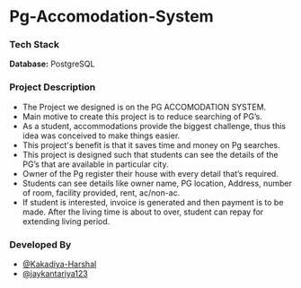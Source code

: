 # Pg-Accomodation-System


### Tech Stack

**Database:** PostgreSQL

### Project Description

- The Project we designed is on the PG ACCOMODATION SYSTEM. 
- Main motive to create this project is to reduce searching of PG’s. 
- As a student, accommodations provide the biggest challenge, thus this idea was 
conceived to make things easier. 
- This project's benefit is that it saves time and money on Pg searches. 
- This project is designed such that students can see the details of the PG’s that are 
available in particular city. 
- Owner of the Pg register their house with every detail that’s required. 
- Students can see details like owner name, PG location, Address, number of room, 
facility provided, rent, ac/non-ac. 
- If student is interested, invoice is generated and then payment is to be made. After 
the living time is about to over, student can repay for extending living period. 

### Developed By

- [@Kakadiya-Harshal](https://github.com/Kakadiya-Harshal)
- [@jaykantariya123](https://github.com/jaykantariya123)

